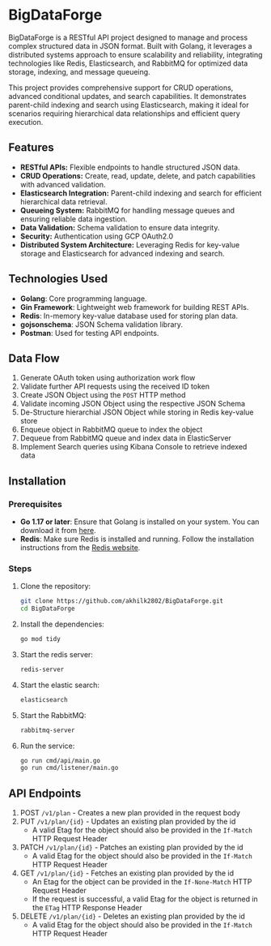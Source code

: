 # BigDataForge

BigDataForge is a RESTful API project designed to manage and process complex structured data in JSON format. Built with Golang, it leverages a distributed systems approach to ensure scalability and reliability, integrating technologies like Redis, Elasticsearch, and RabbitMQ for optimized data storage, indexing, and message queueing.

This project provides comprehensive support for CRUD operations, advanced conditional updates, and search capabilities. It demonstrates parent-child indexing and search using Elasticsearch, making it ideal for scenarios requiring hierarchical data relationships and efficient query execution.


## Features

- **RESTful APIs:** Flexible endpoints to handle structured JSON data.
- **CRUD Operations:** Create, read, update, delete, and patch capabilities with advanced validation.
- **Elasticsearch Integration:** Parent-child indexing and search for efficient hierarchical data retrieval.
- **Queueing System:** RabbitMQ for handling message queues and ensuring reliable data ingestion.
- **Data Validation:** Schema validation to ensure data integrity.
- **Security:** Authentication using GCP OAuth2.0
- **Distributed System Architecture:** Leveraging Redis for key-value storage and Elasticsearch for advanced indexing and search.

## Technologies Used

- **Golang**: Core programming language.
- **Gin Framework**: Lightweight web framework for building REST APIs.
- **Redis**: In-memory key-value database used for storing plan data.
- **gojsonschema**: JSON Schema validation library.
- **Postman**: Used for testing API endpoints.


## Data Flow
1. Generate OAuth token using authorization work flow
2. Validate further API requests using the received ID token
3. Create JSON Object using the `POST` HTTP method
4. Validate incoming JSON Object using the respective JSON Schema
5. De-Structure hierarchial JSON Object while storing in Redis key-value store
6. Enqueue object in RabbitMQ queue to index the object
7. Dequeue from RabbitMQ queue and index data in ElasticServer
8. Implement Search queries using Kibana Console to retrieve indexed data


## Installation

### Prerequisites

- **Go 1.17 or later**: Ensure that Golang is installed on your system. You can download it from [here](https://golang.org/dl/).
- **Redis**: Make sure Redis is installed and running. Follow the installation instructions from the [Redis website](https://redis.io/download).

### Steps

1. Clone the repository:

   ```bash
   git clone https://github.com/akhilk2802/BigDataForge.git
   cd BigDataForge
   ```
2. Install the dependencies:
    
    ```bash
    go mod tidy
    ```

3.  Start the redis server:
    
    ```bash
    redis-server
    ```

4. Start the elastic search:

    ```bash
    elasticsearch
    ```

5. Start the RabbitMQ:

    ```bash
    rabbitmq-server
    ```

6.  Run the service:
    
    ```bash
    go run cmd/api/main.go
    go run cmd/listener/main.go
    ```

## API Endpoints


1. POST `/v1/plan` - Creates a new plan provided in the request body
2. PUT `/v1/plan/{id}` - Updates an existing plan provided by the id
    - A valid Etag for the object should also be provided in the `If-Match` HTTP Request Header
3. PATCH `/v1/plan/{id}` - Patches an existing plan provided by the id
    - A valid Etag for the object should also be provided in the `If-Match` HTTP Request Header
4. GET `/v1/plan/{id}` - Fetches an existing plan provided by the id
    - An Etag for the object can be provided in the `If-None-Match` HTTP Request Header
    - If the request is successful, a valid Etag for the object is returned in the `ETag` HTTP Response Header
5. DELETE `/v1/plan/{id}` - Deletes an existing plan provided by the id
    - A valid Etag for the object should also be provided in the `If-Match` HTTP Request Header
